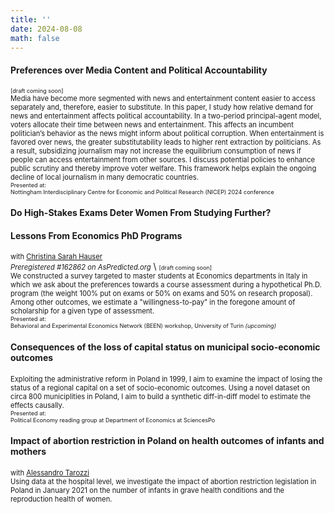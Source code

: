 ```yaml
---
title: ''
date: 2024-08-08
math: false
---
```

#### Preferences over Media Content and Political Accountability
<span style="font-size:0.65em;">[draft coming soon]</span> \
<span style="font-size:0.8em;">Media have become more segmented with news and entertainment content easier to access separately and, therefore, easier to substitute. In this paper, I study how relative demand for news and entertainment affects political accountability. In a two-period principal-agent model, voters allocate their time between news and entertainment.
This affects an incumbent politician’s behavior as the news might inform about political corruption. When entertainment is favored over news, the greater substitutability
leads to higher rent extraction by politicians. As a result, subsidizing journalism may
not increase the equilibrium consumption of news if people can access entertainment
from other sources. I discuss potential policies to enhance public scrutiny and thereby
improve voter welfare. This framework helps explain the ongoing decline of local journalism in many democratic countries.</span> \
<span style="font-size:0.65em;"> Presented at:\
Nottingham Interdisciplinary Centre for Economic and Political Research (NICEP) 2024 conference </span>

#### Do High-Stakes Exams Deter Women From Studying Further?
#### Lessons From Economics PhD Programs
<span style="font-size:0.8em;"> with [Christina Sarah Hauser](https://sites.google.com/view/christinasarahhauser)\
*Preregistered #162862 on AsPredicted.org*</span> \ 
<span style="font-size:0.65em;">[draft coming soon]</span> \
<span style="font-size:0.8em;"> We constructed a survey targeted to master students at Economics departments in Italy in which we ask about the preferences towards a course assessment during a hypothetical Ph.D. program (the weight 100% put on exams or 50% on exams and 50% on research proposal). Among other outcomes, we estimate a "willingness-to-pay" in the foregone amount of scholarship for a given type of assessment. </span> \
<span style="font-size:0.65em;"> Presented at:\
Behavioral and Experimental Economics Network (BEEN) workshop, University of Turin *(upcoming)* </span>

#### Consequences of the loss of capital status on municipal socio-economic outcomes
<span style="font-size:0.8em;">Exploiting the administrative reform in Poland in 1999, I aim to examine the impact of losing the status of a regional capital on a set of socio-economic outcomes. Using a novel dataset on circa 800 municiplities in Poland, I aim to build a synthetic diff-in-diff model to estimate the effects causally. </span> \
<span style="font-size:0.65em;"> Presented at:\
Political Economy reading group at Department of Economics at SciencesPo </span>

#### Impact of abortion restriction in Poland on health outcomes of infants and mothers
<span style="font-size:0.8em;"> with [Alessandro Tarozzi](https://sites.google.com/site/alessandrotarozzi/home)\
Using data at the hospital level, we investigate the impact of abortion restriction legislation in Poland in January 2021 on the number of infants in grave health conditions and the reproduction health of women. </span>
